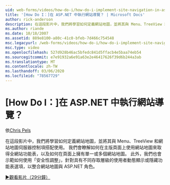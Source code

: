 ```yaml
---
uid: web-forms/videos/how-do-i/how-do-i-implement-site-navigation-in-aspnet
title: '[How Do I：]在 ASP.NET 中執行網站導覽？ | Microsoft Docs'
author: rick-anderson
description: 在這段影片中，我們將學習如何定義網站地圖，並將其與 Menu、TreeView 和網站地圖伺服器控制項搭配使用。 我們會瞭解如何使用主版頁面上的網站地圖 。
ms.author: riande
ms.date: 10/18/2007
ms.assetid: 889e8100-a80c-41c0-bfeb-7d466c754548
msc.legacyurl: /web-forms/videos/how-do-i/how-do-i-implement-site-navigation-in-aspnet
msc.type: video
ms.openlocfilehash: 527d928b46ac5bfedc841d5ffacb4e5baa74eb54
ms.sourcegitcommit: e7e91932a6e91a63e2e46417626f39d6b244a3ab
ms.translationtype: MT
ms.contentlocale: zh-TW
ms.lasthandoff: 03/06/2020
ms.locfileid: "78567729"
---
```

# <a name="how-do-i-implement-site-navigation-in-aspnet"></a>[How Do I：]在 ASP.NET 中執行網站導覽？

依[Chris Pels](https://twitter.com/chrispels)

在這段影片中，我們將學習如何定義網站地圖，並將其與 Menu、TreeView 和網站地圖伺服器控制項搭配使用。 我們會瞭解如何在主版頁面上使用網站地圖來取得全網站功能表，以及如何在頁面上擁有單一或多個網站地圖。 此外，我們也會示範如何使用「安全性調整」，針對具有不同存取層級的使用者動態顯示或隱藏功能表選項，以整合網站地圖與 ASP.NET 角色。

[&#9654;觀看影片（29分鐘）](https://channel9.msdn.com/Blogs/ASP-NET-Site-Videos/how-do-i-implement-site-navigation-in-aspnet)
